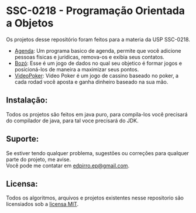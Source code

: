 SSC-0218 - Programação Orientada a Objetos
==========================================

Os projetos desse repositório foram feitos para a materia da USP SSC-0218.

* [Agenda](Agenda): Um programa basico de agenda, permite que você adicione pessoas fisicas e juridicas, remova-os e exibia seus contatos.
* [Bozó](Bozó): Esse é um jogo de dados no qual seu objetico é formar jogos e posicioná-los de maneira a maximizar seus pontos.
* [VideoPoker](VideoPoker): Video Poker é um jogo de cassino baseado no poker, a cada rodad você aposta e ganha dinheiro baseado na sua mão.

Instalação:
-----------

Todos os projetos são feitos em java puro, para compila-los você precisará do compilador de java, para tal voce precisará do JDK.

Suporte:
-------

Se estiver tendo qualquer problema, sugestões ou correções para qualquer parte do projeto, me avise.<br>
Você pode me contatar em edpirro.ep@gmail.com.

Licensa:
-------
Todos os algoritmos, arquivos e projetos existentes nesse repositorio são licensiados sob a [licensa MIT](LICENSE).

